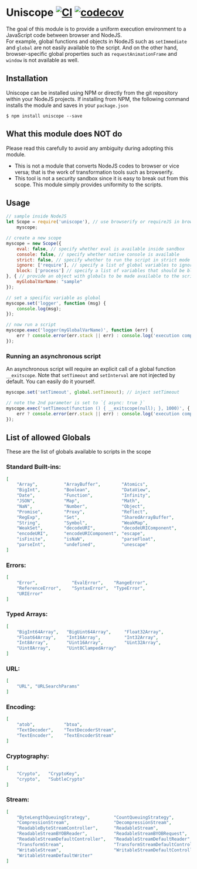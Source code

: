 # Uniscope [![CI](https://github.com/postmanlabs/uniscope/actions/workflows/ci.yml/badge.svg?branch=develop)](https://github.com/postmanlabs/uniscope/actions/workflows/ci.yml) [![codecov](https://codecov.io/gh/postmanlabs/uniscope/branch/develop/graph/badge.svg)](https://codecov.io/gh/postmanlabs/uniscope)

The goal of this module is to provide a uniform execution environment to a JavaScript code between browser and NodeJS.<br/>
For example, global functions and objects in NodeJS such as `setImmediate` and `global` are not easily available to the script. And on the other hand, browser-specific global properties such as `requestAnimationFrame` and `window` is not available as well.

## Installation
Uniscope can be installed using NPM or directly from the git repository within your NodeJS projects. If installing from NPM, the following command installs the module and saves in your `package.json`

```console
$ npm install uniscope --save
```

## What this module does NOT do

Please read this carefully to avoid any ambiguity during adopting this module.

- This is not a module that converts NodeJS codes to browser or vice versa; that is the work of transformation tools such as browserify.
- This tool is not a security sandbox since it is easy to break out from this scope. This module simply provides uniformity to the scripts.

## Usage

```javascript
// sample inside NodeJS
let Scope = require('uniscope'), // use browserify or requireJS in browser!
    myscope;

// create a new scope
myscope = new Scope({
    eval: false, // specify whether eval is available inside sandbox
    console: false, // specify whether native console is available
    strict: false, // specify whether to run the script in strict mode
    ignore: ['require'], // specify a list of global variables to ignore and pass-through to the script
    block: ['process'] // specify a list of variables that should be blocked from being accessed
}, { // provide an object with globals to be made available to the scripts
    myGlobalVarName: "sample"
});

// set a specific variable as global
myscope.set('logger', function (msg) {
    console.log(msg);
});

// now run a script
myscope.exec('logger(myGlobalVarName)', function (err) {
    err ? console.error(err.stack || err) : console.log('execution complete');
});
```

### Running an asynchronous script

An asynchronous script will require an explicit call of a global function `__exitscope`. Note that `setTimeout` and `setInterval` are not injected by default. You can easily do it yourself.

```javascript
myscope.set('setTimeout', global.setTimeout); // inject setTimeout

// note the 2nd parameter is set to `{ async: true }`
myscope.exec('setTimeout(function () { __exitscope(null); }, 1000)', { async: true }, function (err) {
    err ? console.error(err.stack || err) : console.log('execution complete');
});
```

## List of allowed Globals

These are the list of globals available to scripts in the scope

### Standard Built-ins:

```json
[
    "Array",          "ArrayBuffer",        "Atomics",
    "BigInt",         "Boolean",            "DataView",
    "Date",           "Function",           "Infinity",
    "JSON",           "Map",                "Math",
    "NaN",            "Number",             "Object",
    "Promise",        "Proxy",              "Reflect",
    "RegExp",         "Set",                "SharedArrayBuffer",
    "String",         "Symbol",             "WeakMap",
    "WeakSet",        "decodeURI",          "decodeURIComponent",
    "encodeURI",      "encodeURIComponent", "escape",
    "isFinite",       "isNaN",              "parseFloat",
    "parseInt",       "undefined",          "unescape"
]
```
### Errors:

```json
[
    "Error",             "EvalError",    "RangeError",
    "ReferenceError",    "SyntaxError",  "TypeError",
    "URIError"
]
```

### Typed Arrays:

```json
[
    "BigInt64Array",   "BigUint64Array",     "Float32Array",
    "Float64Array",    "Int16Array",         "Int32Array",
    "Int8Array",       "Uint16Array",        "Uint32Array",
    "Uint8Array",      "Uint8ClampedArray"
]
```

### URL:

```json
[
    "URL", "URLSearchParams"
]
```

### Encoding:
```json
[
    "atob",           "btoa",
    "TextDecoder",    "TextDecoderStream",
    "TextEncoder",    "TextEncoderStream"
]
```

### Cryptography:
```json
[
    "Crypto",   "CryptoKey",
    "crypto",   "SubtleCrypto"
]
```

### Stream:
```json
[
    "ByteLengthQueuingStrategy",         "CountQueuingStrategy",
    "CompressionStream",                 "DecompressionStream",
    "ReadableByteStreamController",      "ReadableStream",
    "ReadableStreamBYOBReader",          "ReadableStreamBYOBRequest",
    "ReadableStreamDefaultController",   "ReadableStreamDefaultReader",
    "TransformStream",                   "TransformStreamDefaultController",
    "WritableStream",                    "WritableStreamDefaultController",
    "WritableStreamDefaultWriter"
]
```
